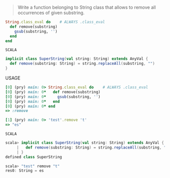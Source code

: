 > Write a function belonging to String class that allows to remove all occurrences of given substring.

```ruby
String.class_eval do    # ALWAYS .class_eval
  def remove(substring)
    gsub(substring, '')
  end
end
```

`SCALA`

```scala
implicit class SuperString(val string: String) extends AnyVal {
  def remove(substring: String) = string.replaceAll(substring, "")
}
```

USAGE


```ruby
[0] (pry) main: 0> String.class_eval do    # ALWAYS .class_eval
[0] (pry) main: 0*   def remove(substring)
[0] (pry) main: 0*     gsub(substring, '')
[0] (pry) main: 0*   end
[0] (pry) main: 0* end
=> :remove

[1] (pry) main: 0> 'test'.remove 't'
=> "es"
```

`SCALA`

```scala
scala> implicit class SuperString(val string: String) extends AnyVal {
     |   def remove(substring: String) = string.replaceAll(substring, "")
     | }
defined class SuperString

scala> "test" remove "t"
res0: String = es
```
